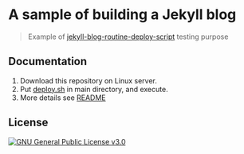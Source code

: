 # A sample of building a Jekyll blog

> Example of [jekyll-blog-routine-deploy-script](https://github.com/genhaiyu/jekyll-blog-routine-deploy-script) testing purpose

## Documentation

1. Download this repository on Linux server.
2. Put [deploy.sh](https://raw.githubusercontent.com/genhaiyu/jekyll-blog-routine-deploy-script/master/deploy.sh) in main directory, and execute.
3. More details see [README](https://github.com/genhaiyu/jekyll-blog-routine-deploy-script/blob/master/README.md)


## License

[![GNU General Public License v3.0](https://img.shields.io/github/license/genhaiyu/jekyll-example)](https://github.com/genhaiyu/jekyll-example/blob/master/LICENSE)
